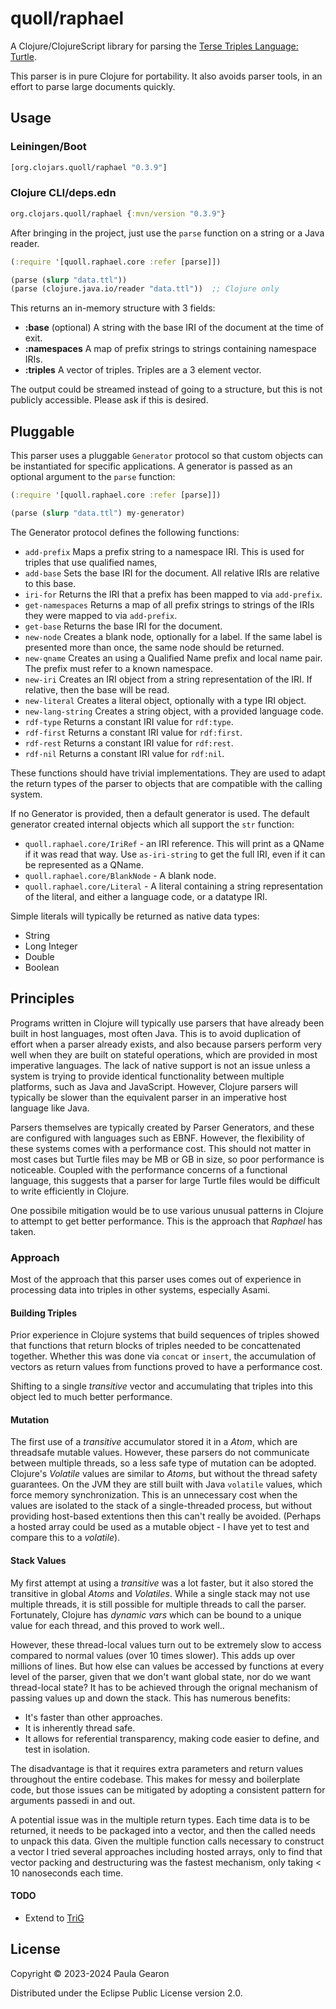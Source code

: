 # quoll/raphael

A Clojure/ClojureScript library for parsing the [Terse Triples Language: Turtle](https://www.w3.org/TR/turtle/).

This parser is in pure Clojure for portability.
It also avoids parser tools, in an effort to parse large documents quickly.

## Usage

### Leiningen/Boot
```clojure
[org.clojars.quoll/raphael "0.3.9"]
```

### Clojure CLI/deps.edn
```clojure
org.clojars.quoll/raphael {:mvn/version "0.3.9"}
```

After bringing in the project, just use the `parse` function on a string or a Java reader.
```clojure
(:require '[quoll.raphael.core :refer [parse]])

(parse (slurp "data.ttl"))
(parse (clojure.java.io/reader "data.ttl"))  ;; Clojure only
```

This returns an in-memory structure with 3 fields:
 - **:base** (optional) A string with the base IRI of the document at the time of exit.
 - **:namespaces** A map of prefix strings to strings containing namespace IRIs.
 - **:triples** A vector of triples. Triples are a 3 element vector.

The output could be streamed instead of going to a structure, but this is not publicly accessible. Please ask if this is desired.

## Pluggable

This parser uses a pluggable `Generator` protocol so that custom objects can be
instantiated for specific applications. A generator is passed as an optional argument
to the `parse` function:
```clojure
(:require '[quoll.raphael.core :refer [parse]])

(parse (slurp "data.ttl") my-generator)
```

The Generator protocol defines the following functions:

 - `add-prefix` Maps a prefix string to a namespace IRI. This is used for triples that use qualified names,
 - `add-base` Sets the base IRI for the document. All relative IRIs are relative to this base.
 - `iri-for` Returns the IRI that a prefix has been mapped to via `add-prefix`.
 - `get-namespaces` Returns a map of all prefix strings to strings of the IRIs they were mapped to via `add-prefix`.
 - `get-base` Returns the base IRI for the document.
 - `new-node` Creates a blank node, optionally for a label. If the same label is presented more than once, the same node should be returned.
 - `new-qname` Creates an using a Qualified Name prefix and local name pair. The prefix must refer to a known namespace.
 - `new-iri` Creates an IRI object from a string representation of the IRI. If relative, then the base will be read.
 - `new-literal` Creates a literal object, optionally with a type IRI object.
 - `new-lang-string` Creates a string object, with a provided language code.
 - `rdf-type` Returns a constant IRI value for `rdf:type`.
 - `rdf-first` Returns a constant IRI value for `rdf:first`.
 - `rdf-rest` Returns a constant IRI value for `rdf:rest`.
 - `rdf-nil` Returns a constant IRI value for `rdf:nil`.

These functions should have trivial implementations. They are used to adapt the return types of the parser to objects that are compatible with the calling system.

If no Generator is provided, then a default generator is used. The default generator created internal objects which all support the `str` function:
 - `quoll.raphael.core/IriRef` - an IRI reference. This will print as a QName if it was read that way. Use `as-iri-string` to get the full IRI, even if it can be represented as a QName.
 - `quoll.raphael.core/BlankNode` - A blank node.
 - `quoll.raphael.core/Literal` - A literal containing a string representation of the literal, and either a language code, or a datatype IRI.

Simple literals will typically be returned as native data types:
 - String
 - Long Integer
 - Double
 - Boolean


## Principles

Programs written in Clojure will typically use parsers that have already been built in host languages, most often Java.
This is to avoid duplication of effort when a parser already exists, and also because parsers perform very well
when they are built on stateful operations, which are provided in most imperative languages. The lack of native
support is not an issue unless a system is trying to provide identical functionality between multiple platforms,
such as Java and JavaScript. However, Clojure parsers will typically be slower than the equivalent parser in an
imperative host language like Java.

Parsers themselves are typically created by Parser Generators, and these  are configured with languages such as EBNF.
However, the flexibility of these systems comes with a performance cost. This should not matter in most cases
but Turtle files may be MB or GB in size, so poor performance is noticeable. Coupled with the performance concerns
of a functional language, this suggests that a parser for large Turtle files would be difficult to write efficiently
in Clojure.

One possibile mitigation would be to use various unusual patterns in Clojure to attempt to get better performance.
This is the approach that _Raphael_ has taken.

### Approach
Most of the approach that this parser uses comes out of experience in processing data into triples in other systems,
especially Asami.

#### Building Triples
Prior experience in Clojure systems that build sequences of triples showed that functions that return blocks of
triples needed to be concattenated together. Whether this was done via `concat` or `insert`, the accumulation of
vectors as return values from functions proved to have a performance cost.

Shifting to a single _transitive_ vector and accumulating that triples into this object led to much better performance.

#### Mutation
The first use of a _transitive_ accumulator stored it in a _Atom_, which are threadsafe mutable values. However,
these parsers do not communicate between multiple threads, so a less safe type of mutation can be adopted.
Clojure's _Volatile_ values are similar to _Atoms_, but without the thread safety guarantees. On the JVM they
are still built with Java `volatile` values, which force memory synchronization. This is an unnecessary cost when the
values are isolated to the stack of a single-threaded process, but without providing host-based extentions then this
can't really be avoided. (Perhaps a hosted array could be used as a mutable object -
I have yet to test and compare this to a _volatile_).

#### Stack Values
My first attempt at using a _transitive_ was a lot faster, but it also stored the transitive in global _Atoms_ and
_Volatiles_. While a single stack may not use multiple threads, it is still possible for multiple threads to
call the parser. Fortunately, Clojure has _dynamic vars_ which can be bound to a unique value for each thread,
and this proved to work well..

However, these thread-local values turn out to be extremely slow to access compared to normal values (over 10 times slower).
This adds up over millions of lines. But how else can values be accessed by functions at every level of the parser,
given that we don't want global state, nor do we want thread-local state? It has to be achieved through the orignal
mechanism of passing values up and down the stack. This has numerous benefits:
 - It's faster than other approaches.
 - It is inherently thread safe.
 - It allows for referential transparency, making code easier to define, and test in isolation.

The disadvantage is that it requires extra parameters and return values throughout the entire codebase. This makes for
messy and boilerplate code, but those issues can be mitigated by adopting a consistent pattern for arguments passedi
in and out.

A potential issue was in the multiple return types. Each time data is to be returned, it needs to be packaged into a
vector, and then the called needs to unpack this data. Given the multiple function calls necessary to construct a vector
I tried several approaches including hosted arrays, only to find that vector packing and destructuring was the fastest
mechanism, only taking < 10 nanoseconds each time.

#### TODO
- Extend to [TriG](https://www.w3.org/TR/trig/)

## License

Copyright © 2023-2024 Paula Gearon

Distributed under the Eclipse Public License version 2.0.
